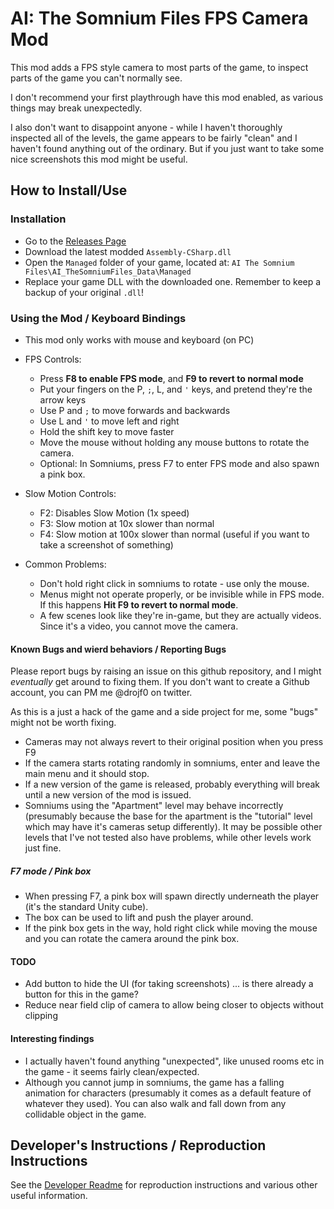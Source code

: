# AI: The Somnium Files FPS Camera Mod

This mod adds a FPS style camera to most parts of the game, to inspect parts of the game you can't normally see.

I don't recommend your first playthrough have this mod enabled, as various things may break unexpectedly.

I also don't want to disappoint anyone - while I haven't thoroughly inspected all of the levels, the game appears to be fairly "clean" and I haven't found anything out of the ordinary. But if you just want to take some nice screenshots this mod might be useful.

## How to Install/Use

### Installation

- Go to the [Releases Page](https://github.com/drojf/ai_somnium_freecam/releases)
- Download the latest modded `Assembly-CSharp.dll`
- Open the `Managed` folder of your game, located at: `AI The Somnium Files\AI_TheSomniumFiles_Data\Managed`
- Replace your game DLL with the downloaded one. Remember to keep a backup of your original `.dll`!

### Using the Mod / Keyboard Bindings

- This mod only works with mouse and keyboard (on PC)

- FPS Controls:
  - Press **F8 to enable FPS mode**, and **F9 to revert to normal mode**
  - Put your fingers on the P, `;`, L, and `'` keys, and pretend they're the arrow keys
  - Use P and `;` to move forwards and backwards
  - Use L and `'` to move left and right
  - Hold the shift key to move faster
  - Move the mouse without holding any mouse buttons to rotate the camera.
  - Optional: In Somniums, press F7 to enter FPS mode and also spawn a pink box.

- Slow Motion Controls:
  - F2: Disables Slow Motion (1x speed)
  - F3: Slow motion at 10x slower than normal
  - F4: Slow motion at 100x slower than normal (useful if you want to take a screenshot of something)

- Common Problems:
  - Don't hold right click in somniums to rotate - use only the mouse.
  - Menus might not operate properly, or be invisible while in FPS mode. If this happens **Hit F9 to revert to normal mode**.
  - A few scenes look like they're in-game, but they are actually videos. Since it's a video, you cannot move the camera.

#### Known Bugs and wierd behaviors / Reporting Bugs

Please report bugs by raising an issue on this github repository, and I might *eventually* get around to fixing them. If you don't want to create a Github account, you can PM me @drojf0 on twitter.

As this is a just a hack of the game and a side project for me, some "bugs" might not be worth fixing.

- Cameras may not always revert to their original position when you press F9
- If the camera starts rotating randomly in somniums, enter and leave the main menu and it should stop.
- If a new version of the game is released, probably everything will break until a new version of the mod is issued.
- Somniums using the "Apartment" level may behave incorrectly (presumably because the base for the apartment is the "tutorial" level which may have it's cameras setup differently). It may be possible other levels that I've not tested also have problems, while other levels work just fine.

##### F7 mode / Pink box

- When pressing F7, a pink box will spawn directly underneath the player (it's the standard Unity cube).
- The box can be used to lift and push the player around.
- If the pink box gets in the way, hold right click while moving the mouse and you can rotate the camera around the pink box.

#### TODO

- Add button to hide the UI (for taking screenshots) ... is there already a button for this in the game?
- Reduce near field clip of camera to allow being closer to objects without clipping

#### Interesting findings

- I actually haven't found anything "unexpected", like unused rooms etc in the game - it seems fairly clean/expected.
- Although you cannot jump in somniums, the game has a falling animation for characters (presumably it comes as a default feature of whatever they used). You can also walk and fall down from any collidable object in the game.

## Developer's Instructions / Reproduction Instructions

See the [Developer Readme](Developer_Readme.md) for reproduction instructions and various other useful information.
